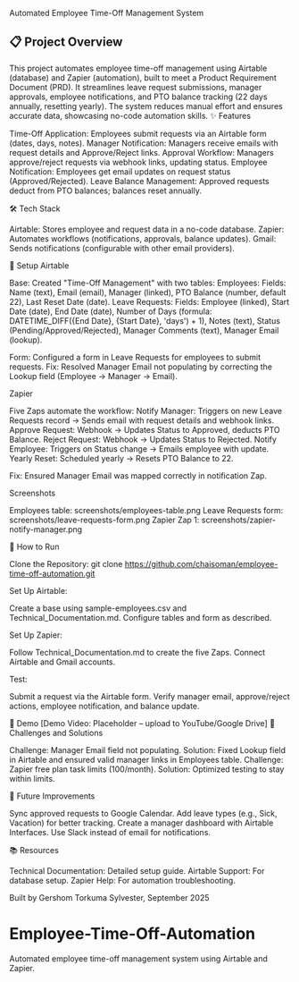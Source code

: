 Automated Employee Time-Off Management System

## 📋 Project Overview
This project automates employee time-off management using Airtable (database) and Zapier (automation), built to meet a Product Requirement Document (PRD). It streamlines leave request submissions, manager approvals, employee notifications, and PTO balance tracking (22 days annually, resetting yearly). The system reduces manual effort and ensures accurate data, showcasing no-code automation skills.
✨ Features

Time-Off Application: Employees submit requests via an Airtable form (dates, days, notes).
Manager Notification: Managers receive emails with request details and Approve/Reject links.
Approval Workflow: Managers approve/reject requests via webhook links, updating status.
Employee Notification: Employees get email updates on request status (Approved/Rejected).
Leave Balance Management: Approved requests deduct from PTO balances; balances reset annually.

🛠️ Tech Stack

Airtable: Stores employee and request data in a no-code database.
Zapier: Automates workflows (notifications, approvals, balance updates).
Gmail: Sends notifications (configurable with other email providers).

📂 Setup
Airtable

Base: Created "Time-Off Management" with two tables:
Employees: Fields: Name (text), Email (email), Manager (linked), PTO Balance (number, default 22), Last Reset Date (date).
Leave Requests: Fields: Employee (linked), Start Date (date), End Date (date), Number of Days (formula: DATETIME_DIFF({End Date}, {Start Date}, 'days') + 1), Notes (text), Status (Pending/Approved/Rejected), Manager Comments (text), Manager Email (lookup).


Form: Configured a form in Leave Requests for employees to submit requests.
Fix: Resolved Manager Email not populating by correcting the Lookup field (Employee → Manager → Email).

Zapier

Five Zaps automate the workflow:
Notify Manager: Triggers on new Leave Requests record → Sends email with request details and webhook links.
Approve Request: Webhook → Updates Status to Approved, deducts PTO Balance.
Reject Request: Webhook → Updates Status to Rejected.
Notify Employee: Triggers on Status change → Emails employee with update.
Yearly Reset: Scheduled yearly → Resets PTO Balance to 22.


Fix: Ensured Manager Email was mapped correctly in notification Zap.

Screenshots

Employees table: screenshots/employees-table.png
Leave Requests form: screenshots/leave-requests-form.png
Zapier Zap 1: screenshots/zapier-notify-manager.png

🚀 How to Run

Clone the Repository:
git clone https://github.com/chaisoman/employee-time-off-automation.git


Set Up Airtable:

Create a base using sample-employees.csv and Technical_Documentation.md.
Configure tables and form as described.


Set Up Zapier:

Follow Technical_Documentation.md to create the five Zaps.
Connect Airtable and Gmail accounts.


Test:

Submit a request via the Airtable form.
Verify manager email, approve/reject actions, employee notification, and balance update.



🎥 Demo
[Demo Video: Placeholder – upload to YouTube/Google Drive]
🧩 Challenges and Solutions

Challenge: Manager Email field not populating.
Solution: Fixed Lookup field in Airtable and ensured valid manager links in Employees table.
Challenge: Zapier free plan task limits (100/month).
Solution: Optimized testing to stay within limits.

🔮 Future Improvements

Sync approved requests to Google Calendar.
Add leave types (e.g., Sick, Vacation) for better tracking.
Create a manager dashboard with Airtable Interfaces.
Use Slack instead of email for notifications.

📚 Resources

Technical Documentation: Detailed setup guide.
Airtable Support: For database setup.
Zapier Help: For automation troubleshooting.

Built by Gershom Torkuma Sylvester, 
September 2025
# Employee-Time-Off-Automation
Automated employee time-off management system using Airtable and Zapier.
